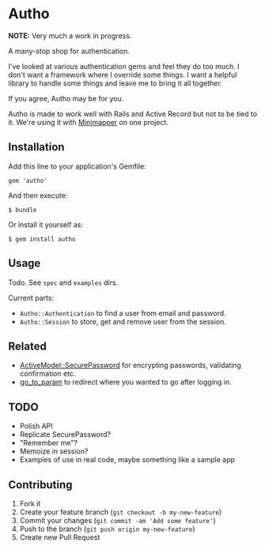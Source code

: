 # Autho

**NOTE:** Very much a work in progress.

A many-stop shop for authentication.

I've looked at various authentication gems and feel they do too much. I don't want a framework where I override some things. I want a helpful library to handle some things and leave me to bring it all together.

If you agree, Autho may be for you.

Autho is made to work well with Rails and Active Record but not to be tied to it. We're using it with [Minimapper](http://github.com/joakimk/minimapper) on one project.

## Installation

Add this line to your application's Gemfile:

    gem 'autho'

And then execute:

    $ bundle

Or install it yourself as:

    $ gem install autho

## Usage

Todo. See `spec` and `examples` dirs.

Current parts:

  * `Autho::Authentication` to find a user from email and password.
  * `Autho::Session` to store, get and remove user from the session.

## Related

* [ActiveModel::SecurePassword](http://api.rubyonrails.org/classes/ActiveModel/SecurePassword/ClassMethods.html) for encrypting passwords, validating confirmation etc.
* [go_to_param](https://github.com/henrik/go_to_param/) to redirect where you wanted to go after logging in.


## TODO

* Polish API
* Replicate SecurePassword?
* "Remember me"?
* Memoize in session?
* Examples of use in real code, maybe something like a sample app


## Contributing

1. Fork it
2. Create your feature branch (`git checkout -b my-new-feature`)
3. Commit your changes (`git commit -am 'Add some feature'`)
4. Push to the branch (`git push origin my-new-feature`)
5. Create new Pull Request
